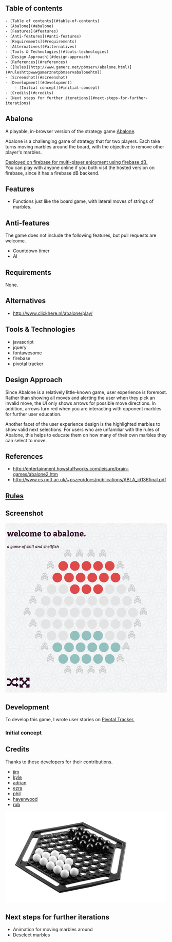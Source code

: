## Table of contents


<!-- TOC depthFrom:1 depthTo:6 withLinks:1 updateOnSave:1 orderedList:0 -->

	- [Table of contents](#table-of-contents)
	- [Abalone](#abalone)
	- [Features](#features)
	- [Anti-features](#anti-features)
	- [Requirements](#requirements)
	- [Alternatives](#alternatives)
	- [Tools & Technologies](#tools-technologies)
	- [Design Approach](#design-approach)
	- [References](#references)
	- [[Rules](http://www.gamerz.net/pbmserv/abalone.html)](#ruleshttpwwwgamerznetpbmservabalonehtml)
	- [Screenshot](#screenshot)
	- [Development](#development)
		- [Initial concept](#initial-concept)
	- [Credits](#credits)
	- [Next steps for further iterations](#next-steps-for-further-iterations)

<!-- /TOC -->



## Abalone

A playable, in-browser version of the strategy game [Abalone](https://en.wikipedia.org/wiki/Abalone_(board_game)).  

Abalone is a challenging game of strategy that for two players. Each take turns moving marbles around the board, with the objective to remove other player's marbles.  

[Deployed on firebase for multi-player enjoyment using firebase dB.](https://abalone-game.firebaseapp.com/)  
You can play with anyone online if you both visit the hosted version on firebase, since it has a firebase dB backend.  

## Features

+ Functions just like the board game, with lateral moves of strings of marbles.

## Anti-features
The game does not include the following features, but pull requests are welcome.

+ Countdown timer
+ AI

## Requirements
None.

## Alternatives

+ http://www.clickhere.nl/abalone/play/

## Tools & Technologies
+ javascript
+ jquery
+ fontawesome
+ firebase
+ pivotal tracker

## Design Approach

Since Abalone is a relatively little-known game, user experience is foremost. Rather than showing all moves and alerting the user when they pick an invalid move, the UI only shows arrows for possible move directions. In addition, arrows turn red when you are interacting with opponent marbles for further user education.

Another facet of the user experience design is the highlighted marbles to show valid next selections. For users who are unfamiliar with the rules of Abalone, this helps to educate them on how many of their own marbles they can select to move.

## References

+ http://entertainment.howstuffworks.com/leisure/brain-games/abalone2.htm
+ http://www.cs.nott.ac.uk/~pszeo/docs/publications/ABLA_id136final.pdf

## [Rules](http://www.gamerz.net/pbmserv/abalone.html)

## Screenshot
![Screenshot](public/assets/img/screenshot.png "Abalone board game")

## Development
To develop this game, I wrote user stories on [Pivotal Tracker.](https://www.pivotaltracker.com/n/projects/1487676)

### Initial concept

## Credits
Thanks to these developers for their contributions.

+ [jim](https://github.com/jim-clark)
+ [kyle](https://github.com/kylefberg)
+ [adrian](https://github.com/ishmaru)
+ [ezra](https://github.com/earnagram)
+ [phil](https://github.com/h4w5)
+ [havenwood](https://github.com/havenwood)
+ [rob](https://github.com/robawilkinson)

![Abalone Game](public/assets/img/abalone.jpeg "Abalone board game")

## Next steps for further iterations
+ Animation for moving marbles around
+ Deselect marbles
